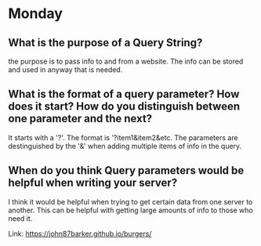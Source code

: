 # Monday

## What is the purpose of a Query String?
the purpose is to pass info to and from a website. The info can be stored and used in anyway that is needed.
## What is the format of a query parameter? How does it start? How do you distinguish between one parameter and the next?
It starts with a '?'. The format is '?item1&item2&etc. The parameters are destinguished by the '&' when adding multiple items of info in the query. 

## When do you think Query parameters would be helpful when writing your server?
I think it would be helpful when trying to get certain data from one server to another. This can be helpful with getting large amounts of info to those who need it.

Link: https://john87barker.github.io/burgers/